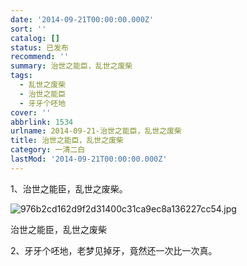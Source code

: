 ```yaml
---
date: '2014-09-21T00:00:00.000Z'
sort: ''
catalog: []
status: 已发布
recommend: ''
summary: 治世之能臣，乱世之废柴
tags:
  - 乱世之废柴
  - 治世之能臣
  - 牙牙个呸地
cover: ''
abbrlink: 1534
urlname: 2014-09-21-治世之能臣，乱世之废柴
title: 治世之能臣，乱世之废柴
category: 一清二白
lastMod: '2014-09-21T00:00:00.000Z'
---
```


1、治世之能臣，乱世之废柴。


![976b2cd162d9f2d31400c31ca9ec8a136227cc54.jpg](https://image.bmqy.net/upload/976b2cd162d9f2d31400c31ca9ec8a136227cc54.jpg)


治世之能臣，乱世之废柴


2、牙牙个呸地，老梦见掉牙，竟然还一次比一次真。

